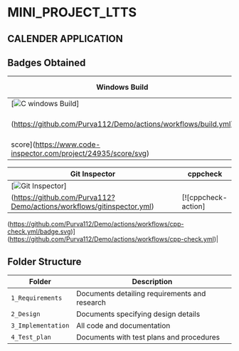 # MINI_PROJECT_LTTS

## CALENDER APPLICATION


## Badges Obtained

|Windows Build|Code Grade|Code Quality|
|-------------|----------|------------|
|[![C windows Build](https://github.com/Purva112/Demo/actions/workflows/build.yml/badge.svg)]
(https://github.com/Purva112/Demo/actions/workflows/build.yml)|![Quality Batch](https://www.code-inspector.com/project/24935/status/svg)|![code quality
score](https://www.code-inspector.com/project/24935/score/svg)|

|Git Inspector|cppcheck|
|-------------|--------|
|[![Git Inspector](https://github.com/Purva112/Demo/actions/workflows/gitinspector.yml/badge.svg)]
(https://github.com/Purva112?Demo/actions/workflows/gitinspector.yml)|[![cppcheck-action]
(https://github.com/Purva112/Demo/actions/workflows/cpp-check.yml/badge.svg)]
(https://github.com/Purva112/Demo/actions/workflows/cpp-check.yml)|



## Folder Structure
Folder             | Description
-------------------| -----------------------------------------
`1_Requirements`   | Documents detailing requirements and research
`2_Design`         | Documents specifying design details
`3_Implementation` | All code and documentation
`4_Test_plan`      | Documents with test plans and procedures


